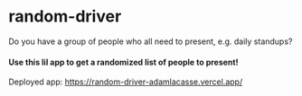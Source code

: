 # random-driver

Do you have a group of people who all need to present, e.g. daily standups?<br>
#### Use this lil app to get a randomized list of people to present!

Deployed app: https://random-driver-adamlacasse.vercel.app/
